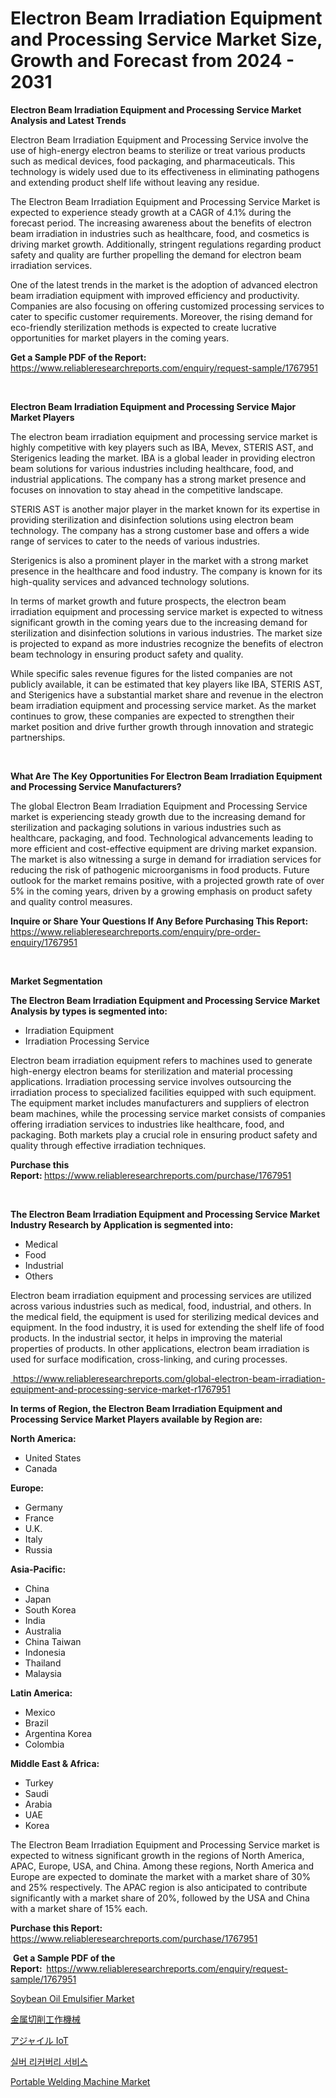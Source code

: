 <p><h1>Electron Beam Irradiation Equipment and Processing Service Market Size, Growth and Forecast from 2024 - 2031</h1></p><p><strong>Electron Beam Irradiation Equipment and Processing Service Market Analysis and Latest Trends</strong></p>
<p><p>Electron Beam Irradiation Equipment and Processing Service involve the use of high-energy electron beams to sterilize or treat various products such as medical devices, food packaging, and pharmaceuticals. This technology is widely used due to its effectiveness in eliminating pathogens and extending product shelf life without leaving any residue.</p><p>The Electron Beam Irradiation Equipment and Processing Service Market is expected to experience steady growth at a CAGR of 4.1% during the forecast period. The increasing awareness about the benefits of electron beam irradiation in industries such as healthcare, food, and cosmetics is driving market growth. Additionally, stringent regulations regarding product safety and quality are further propelling the demand for electron beam irradiation services.</p><p>One of the latest trends in the market is the adoption of advanced electron beam irradiation equipment with improved efficiency and productivity. Companies are also focusing on offering customized processing services to cater to specific customer requirements. Moreover, the rising demand for eco-friendly sterilization methods is expected to create lucrative opportunities for market players in the coming years.</p></p>
<p><strong>Get a Sample PDF of the Report:&nbsp;</strong> <a href="https://www.reliableresearchreports.com/enquiry/request-sample/1767951">https://www.reliableresearchreports.com/enquiry/request-sample/1767951</a></p>
<p>&nbsp;</p>
<p><strong>Electron Beam Irradiation Equipment and Processing Service Major Market Players</strong></p>
<p><p>The electron beam irradiation equipment and processing service market is highly competitive with key players such as IBA, Mevex, STERIS AST, and Sterigenics leading the market. IBA is a global leader in providing electron beam solutions for various industries including healthcare, food, and industrial applications. The company has a strong market presence and focuses on innovation to stay ahead in the competitive landscape.</p><p>STERIS AST is another major player in the market known for its expertise in providing sterilization and disinfection solutions using electron beam technology. The company has a strong customer base and offers a wide range of services to cater to the needs of various industries.</p><p>Sterigenics is also a prominent player in the market with a strong market presence in the healthcare and food industry. The company is known for its high-quality services and advanced technology solutions.</p><p>In terms of market growth and future prospects, the electron beam irradiation equipment and processing service market is expected to witness significant growth in the coming years due to the increasing demand for sterilization and disinfection solutions in various industries. The market size is projected to expand as more industries recognize the benefits of electron beam technology in ensuring product safety and quality.</p><p>While specific sales revenue figures for the listed companies are not publicly available, it can be estimated that key players like IBA, STERIS AST, and Sterigenics have a substantial market share and revenue in the electron beam irradiation equipment and processing service market. As the market continues to grow, these companies are expected to strengthen their market position and drive further growth through innovation and strategic partnerships.</p></p>
<p>&nbsp;</p>
<p><strong>What Are The Key Opportunities For Electron Beam Irradiation Equipment and Processing Service Manufacturers?</strong></p>
<p><p>The global Electron Beam Irradiation Equipment and Processing Service market is experiencing steady growth due to the increasing demand for sterilization and packaging solutions in various industries such as healthcare, packaging, and food. Technological advancements leading to more efficient and cost-effective equipment are driving market expansion. The market is also witnessing a surge in demand for irradiation services for reducing the risk of pathogenic microorganisms in food products. Future outlook for the market remains positive, with a projected growth rate of over 5% in the coming years, driven by a growing emphasis on product safety and quality control measures.</p></p>
<p><strong>Inquire or Share Your Questions If Any Before Purchasing This Report:</strong> <a href="https://www.reliableresearchreports.com/enquiry/pre-order-enquiry/1767951">https://www.reliableresearchreports.com/enquiry/pre-order-enquiry/1767951</a></p>
<p>&nbsp;</p>
<p><strong>Market Segmentation</strong></p>
<p><strong>The Electron Beam Irradiation Equipment and Processing Service Market Analysis by types is segmented into:</strong></p>
<p><ul><li>Irradiation Equipment</li><li>Irradiation Processing Service</li></ul></p>
<p><p>Electron beam irradiation equipment refers to machines used to generate high-energy electron beams for sterilization and material processing applications. Irradiation processing service involves outsourcing the irradiation process to specialized facilities equipped with such equipment. The equipment market includes manufacturers and suppliers of electron beam machines, while the processing service market consists of companies offering irradiation services to industries like healthcare, food, and packaging. Both markets play a crucial role in ensuring product safety and quality through effective irradiation techniques.</p></p>
<p><strong>Purchase this Report:&nbsp;</strong><a href="https://www.reliableresearchreports.com/purchase/1767951">https://www.reliableresearchreports.com/purchase/1767951</a></p>
<p>&nbsp;</p>
<p><strong>The Electron Beam Irradiation Equipment and Processing Service Market Industry Research by Application is segmented into:</strong></p>
<p><ul><li>Medical</li><li>Food</li><li>Industrial</li><li>Others</li></ul></p>
<p><p>Electron beam irradiation equipment and processing services are utilized across various industries such as medical, food, industrial, and others. In the medical field, the equipment is used for sterilizing medical devices and equipment. In the food industry, it is used for extending the shelf life of food products. In the industrial sector, it helps in improving the material properties of products. In other applications, electron beam irradiation is used for surface modification, cross-linking, and curing processes.</p></p>
<p><a href="https://www.reliableresearchreports.com/global-electron-beam-irradiation-equipment-and-processing-service-market-r1767951">&nbsp;https://www.reliableresearchreports.com/global-electron-beam-irradiation-equipment-and-processing-service-market-r1767951</a></p>
<p><strong>In terms of Region, the Electron Beam Irradiation Equipment and Processing Service Market Players available by Region are:</strong></p>
<p>
    <p> <strong> North America: </strong>
        <ul>
            <li>United States</li>
            <li>Canada</li>
        </ul>
        </p> 
    <p> <strong> Europe: </strong>
        <ul>
            <li>Germany</li>
            <li>France</li>
            <li>U.K.</li>
            <li>Italy</li>
            <li>Russia</li>
        </ul>
        </p> 
    <p> <strong> Asia-Pacific: </strong>
        <ul>
            <li>China</li>
            <li>Japan</li>
            <li>South Korea</li>
            <li>India</li>
            <li>Australia</li>
            <li>China Taiwan</li>
            <li>Indonesia</li>
            <li>Thailand</li>
            <li>Malaysia</li>
        </ul>
        </p> 
    <p> <strong> Latin America: </strong>
        <ul>
            <li>Mexico</li>
            <li>Brazil</li>
            <li>Argentina Korea</li>
            <li>Colombia</li>
        </ul>
        </p> 
    <p> <strong> Middle East & Africa: </strong>
        <ul>
            <li>Turkey</li>
            <li>Saudi</li>
            <li>Arabia</li>
            <li>UAE</li>
            <li>Korea</li>
        </ul>
    </p>
    </p>
<p><p>The Electron Beam Irradiation Equipment and Processing Service market is expected to witness significant growth in the regions of North America, APAC, Europe, USA, and China. Among these regions, North America and Europe are expected to dominate the market with a market share of 30% and 25% respectively. The APAC region is also anticipated to contribute significantly with a market share of 20%, followed by the USA and China with a market share of 15% each.</p></p>
<p><strong>Purchase this Report: </strong><a href="https://www.reliableresearchreports.com/purchase/1767951">https://www.reliableresearchreports.com/purchase/1767951</a></p>
<p>&nbsp;<strong>Get a Sample PDF of the Report:&nbsp;&nbsp;</strong><a href="https://www.reliableresearchreports.com/enquiry/request-sample/1767951">https://www.reliableresearchreports.com/enquiry/request-sample/1767951</a></p>
<p><strong></strong></p>
<p><p><a href="https://issuu.com/reportprime-2/docs/soybean-oil-emulsifier-market-size-2030.pptx">Soybean Oil Emulsifier Market</a></p><p><a href="https://github.com/ppmazlotr77499/Market-Research-Report-List-1/blob/main/808658840256.md">金属切削工作機械</a></p><p><a href="https://github.com/joaejkdzgyljvo6/Market-Research-Report-List-1/blob/main/674912840257.md">アジャイル IoT</a></p><p><a href="https://github.com/fredrickeglers/Market-Research-Report-List-1/blob/main/401104838026.md">실버 리커버리 서비스</a></p><p><a href="https://view.publitas.com/reportprime-1/portable-welding-machine-market-furnishes-information-on-market-share-market-trends-and-market-growth/">Portable Welding Machine Market</a></p></p>